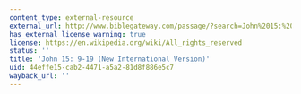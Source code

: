 ```yaml
---
content_type: external-resource
external_url: http://www.biblegateway.com/passage/?search=John%2015:%209-19&version=NIV
has_external_license_warning: true
license: https://en.wikipedia.org/wiki/All_rights_reserved
status: ''
title: 'John 15: 9-19 (New International Version)'
uid: 44effe15-cab2-4471-a5a2-81d8f886e5c7
wayback_url: ''
---
```

